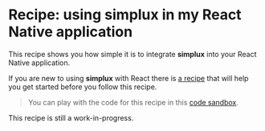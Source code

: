 # Recipe: using **simplux** in my React Native application

This recipe shows you how simple it is to integrate **simplux** into your React Native application.

If you are new to using **simplux** with React there is [a recipe](../using-in-react-application#readme) that will help you get started before you follow this recipe.

> You can play with the code for this recipe in this [code sandbox](https://codesandbox.io/s/github/MrWolfZ/simplux/tree/master/recipes/react/using-in-react-native-application).

This recipe is still a work-in-progress.
